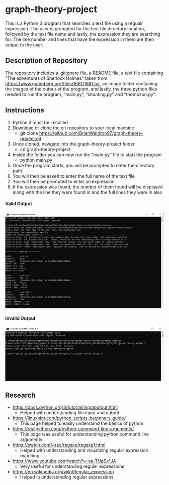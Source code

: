 # graph-theory-project
This is a Python 3 program that searches a text file using a regualr expression. The user is prompted for the text file directory location, followed by the text file name and lastly, the expression they are searching for. The line number and lines that have the expression in them are then output to the user.

## Description of Repository
The repository includes a .gitignore file, a README file, a text file containing “The adventures of Sherlock Holmes” taken from https://www.gutenberg.org/files/1661/1661.txt, an image folder containing the images of the output of the program, and lastly, the three python files needed to run the program, “main.py”, “shunting.py” and “thompson.py”.

## Instructions
1. Python 3 must be installed
2. Download or clone the git repository to your local machine
   * git clone https://github.com/BrianWaldron97/graph-theory-project.git
3. Once cloned, navigate into the graph-theory-project folder
   * cd graph-theory-project
4. Inside the folder you can now run the “main.py” file to start the program
   * python main.py
5. Once the program starts, you will be prompted to enter the directory path
6. You will then be asked to enter the full name of the text file
7. You will then be prompted to enter an expression
8. If the expression was found, the number of them found will be displayed along with the line they were found in and the full lines they were in also

#### Valid Output
![alt text](https://github.com/BrianWaldron97/graph-theory-project/blob/main/images/outputValid.PNG?raw=true)

#### Invalid Output
![alt text](https://github.com/BrianWaldron97/graph-theory-project/blob/main/images/outputInvalid.PNG?raw=true)

## Research
* https://docs.python.org/3/tutorial/inputoutput.html
  * Helped with understanding file input and output
* https://linuxhint.com/python_scripts_beginners_guide/
  * This page helped to easily understand the basics of python
* https://realpython.com/python-command-line-arguments/
  * This page was useful for understanding python command line arguments
* https://swtch.com/~rsc/regexp/regexp1.html
  * Helped with understanding and visualizing regular expression matching
* https://www.youtube.com/watch?v=sa-TUpSx1JA
  * Very useful for understanding regular expressions
* https://en.wikipedia.org/wiki/Regular_expression 
  * Helped in understanding regular expressions
